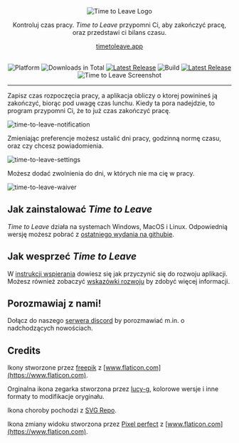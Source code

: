 <div align="center">
  <img src="../assets/timetoleave.png" alt="Time to Leave Logo">

  <p>Kontroluj czas pracy. <i>Time to Leave</i> przypomni Ci, aby zakończyć pracę, oraz przedstawi ci bilans czasu. </p>

  [timetoleave.app](https://timetoleave.app/)

  <br>

<img src="https://img.shields.io/badge/platforms-Windows%20%7C%20MacOS%20%7C%20Linux-green" alt="Platform">
<img src="https://img.shields.io/github/downloads/thamara/time-to-leave/total" alt="Downloads in Total">
<a href="https://github.com/thamara/time-to-leave/releases/latest"><img src="https://img.shields.io/github/v/release/thamara/time-to-leave" alt="Latest Release"></a>
<img src="https://img.shields.io/github/workflow/status/thamara/time-to-leave/Code%20Coverage" alt="Build">
<a href="http://makeapullrequest.com/"><img src="https://img.shields.io/badge/PRs-welcome-purple" alt="Latest Release"></a>

   <br/>

  <img src="https://user-images.githubusercontent.com/3754225/94519528-4e549900-0248-11eb-8872-b6fb2d47f43c.jpg" alt="Time to Leave Screenshot">

  <br/>

</div>

---

Zapisz czas rozpoczęcia pracy, a aplikacja obliczy o ktorej powinineś ją zakończyć, biorąc pod uwagę czas lunchu. Kiedy ta pora nadejdzie, to program przypomni Ci, że to już czas zakończyć pracę.

![time-to-leave-notification](https://user-images.githubusercontent.com/3754225/94519526-4dbc0280-0248-11eb-9738-ffae936cfa4a.jpg)

Zmieniając preferencje możesz ustalić dni pracy, godzinną normę czasu, oraz czy chcesz powiadomienia.

![time-to-leave-settings](https://user-images.githubusercontent.com/3754225/94519531-4eed2f80-0248-11eb-9303-78f9abe69201.jpg)

Możesz dodać zwolnienia do dni, w których nie ma cię w pracy.

![time-to-leave-waiver](https://user-images.githubusercontent.com/3754225/94762058-4e79a380-03c4-11eb-8f28-1c480dbf8b5c.png)

## Jak zainstalować _Time to Leave_

_Time to Leave_ działa na systemach Windows, MacOS i Linux. Odpowiednią wersję możesz pobrać z [ostatniego wydania na githubie](https://github.com/thamara/time-to-leave/releases/latest).

## Jak wesprzeć _Time to Leave_

W [instrukcji wspierania](../CONTRIBUTING.md) dowiesz się jak przyczynić się do rozwoju aplikacji.
Możesz również zobaczyć [wskazówki rozwoju](../DEVELOPMENT.md) by zdobyć więcej informacji.

## Porozmawiaj z nami!

Dołącz do naszego [serwera discord](https://discord.gg/P3KkEF5) by porozmawiać m.in. o nadchodzących nowościach.

## Credits

Ikony stworzone przez [freepik](https://www.flaticon.com/authors/freepik) z [www.flaticon.com](https://www.flaticon.com).

Orginalna ikona zegarka stworzona przez [lucy-g](https://icon-icons.com/icon/timer/121243), kolorowe wersje i inne formaty to modifikacje oryginału.

Ikona choroby pochodzi z [SVG Repo](https://www.svgrepo.com/svg/271898/sick).

Ikona zmiany widoku stworzona przez [Pixel perfect](https://www.flaticon.com/authors/pixel-perfect) z [www.flaticon.com](https://www.flaticon.com).
